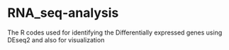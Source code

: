 # RNA_seq-analysis
The R  codes used for identifying the Differentially expressed genes using DEseq2 and also for visualization 
